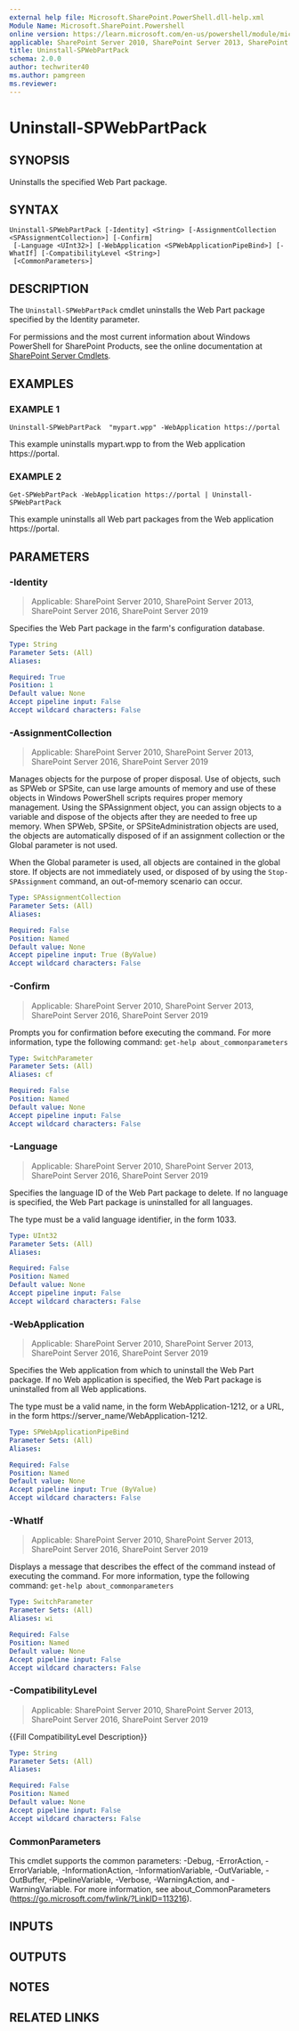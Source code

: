 ```yaml
---
external help file: Microsoft.SharePoint.PowerShell.dll-help.xml
Module Name: Microsoft.SharePoint.Powershell
online version: https://learn.microsoft.com/en-us/powershell/module/microsoft.sharepoint.powershell/uninstall-spwebpartpack
applicable: SharePoint Server 2010, SharePoint Server 2013, SharePoint Server 2016, SharePoint Server 2019
title: Uninstall-SPWebPartPack
schema: 2.0.0
author: techwriter40
ms.author: pamgreen
ms.reviewer:
---
```


# Uninstall-SPWebPartPack

## SYNOPSIS
Uninstalls the specified Web Part package.

## SYNTAX

```
Uninstall-SPWebPartPack [-Identity] <String> [-AssignmentCollection <SPAssignmentCollection>] [-Confirm]
 [-Language <UInt32>] [-WebApplication <SPWebApplicationPipeBind>] [-WhatIf] [-CompatibilityLevel <String>]
 [<CommonParameters>]
```

## DESCRIPTION
The `Uninstall-SPWebPartPack` cmdlet uninstalls the Web Part package specified by the Identity parameter.

For permissions and the most current information about Windows PowerShell for SharePoint Products, see the online documentation at [SharePoint Server Cmdlets](https://learn.microsoft.com/powershell/sharepoint/sharepoint-server/sharepoint-server-cmdlets).

## EXAMPLES

### EXAMPLE 1
```
Uninstall-SPWebPartPack  "mypart.wpp" -WebApplication https://portal
```

This example uninstalls mypart.wpp to from the Web application https://portal.

### EXAMPLE 2
```
Get-SPWebPartPack -WebApplication https://portal | Uninstall-SPWebPartPack
```

This example uninstalls all Web part packages from the Web application https://portal.

## PARAMETERS

### -Identity

> Applicable: SharePoint Server 2010, SharePoint Server 2013, SharePoint Server 2016, SharePoint Server 2019

Specifies the Web Part package in the farm's configuration database.

```yaml
Type: String
Parameter Sets: (All)
Aliases:

Required: True
Position: 1
Default value: None
Accept pipeline input: False
Accept wildcard characters: False
```

### -AssignmentCollection

> Applicable: SharePoint Server 2010, SharePoint Server 2013, SharePoint Server 2016, SharePoint Server 2019

Manages objects for the purpose of proper disposal.
Use of objects, such as SPWeb or SPSite, can use large amounts of memory and use of these objects in Windows PowerShell scripts requires proper memory management.
Using the SPAssignment object, you can assign objects to a variable and dispose of the objects after they are needed to free up memory.
When SPWeb, SPSite, or SPSiteAdministration objects are used, the objects are automatically disposed of if an assignment collection or the Global parameter is not used.

When the Global parameter is used, all objects are contained in the global store.
If objects are not immediately used, or disposed of by using the `Stop-SPAssignment` command, an out-of-memory scenario can occur.

```yaml
Type: SPAssignmentCollection
Parameter Sets: (All)
Aliases:

Required: False
Position: Named
Default value: None
Accept pipeline input: True (ByValue)
Accept wildcard characters: False
```

### -Confirm

> Applicable: SharePoint Server 2010, SharePoint Server 2013, SharePoint Server 2016, SharePoint Server 2019

Prompts you for confirmation before executing the command.
For more information, type the following command: `get-help about_commonparameters`

```yaml
Type: SwitchParameter
Parameter Sets: (All)
Aliases: cf

Required: False
Position: Named
Default value: None
Accept pipeline input: False
Accept wildcard characters: False
```

### -Language

> Applicable: SharePoint Server 2010, SharePoint Server 2013, SharePoint Server 2016, SharePoint Server 2019

Specifies the language ID of the Web Part package to delete.
If no language is specified, the Web Part package is uninstalled for all languages.

The type must be a valid language identifier, in the form 1033.

```yaml
Type: UInt32
Parameter Sets: (All)
Aliases:

Required: False
Position: Named
Default value: None
Accept pipeline input: False
Accept wildcard characters: False
```

### -WebApplication

> Applicable: SharePoint Server 2010, SharePoint Server 2013, SharePoint Server 2016, SharePoint Server 2019

Specifies the Web application from which to uninstall the Web Part package.
If no Web application is specified, the Web Part package is uninstalled from all Web applications.

The type must be a valid name, in the form WebApplication-1212, or a URL, in the form  https://server_name/WebApplication-1212.

```yaml
Type: SPWebApplicationPipeBind
Parameter Sets: (All)
Aliases:

Required: False
Position: Named
Default value: None
Accept pipeline input: True (ByValue)
Accept wildcard characters: False
```

### -WhatIf

> Applicable: SharePoint Server 2010, SharePoint Server 2013, SharePoint Server 2016, SharePoint Server 2019

Displays a message that describes the effect of the command instead of executing the command.
For more information, type the following command: `get-help about_commonparameters`

```yaml
Type: SwitchParameter
Parameter Sets: (All)
Aliases: wi

Required: False
Position: Named
Default value: None
Accept pipeline input: False
Accept wildcard characters: False
```

### -CompatibilityLevel

> Applicable: SharePoint Server 2010, SharePoint Server 2013, SharePoint Server 2016, SharePoint Server 2019

{{Fill CompatibilityLevel Description}}

```yaml
Type: String
Parameter Sets: (All)
Aliases:

Required: False
Position: Named
Default value: None
Accept pipeline input: False
Accept wildcard characters: False
```

### CommonParameters
This cmdlet supports the common parameters: -Debug, -ErrorAction, -ErrorVariable, -InformationAction, -InformationVariable, -OutVariable, -OutBuffer, -PipelineVariable, -Verbose, -WarningAction, and -WarningVariable. For more information, see about_CommonParameters (https://go.microsoft.com/fwlink/?LinkID=113216).

## INPUTS

## OUTPUTS

## NOTES

## RELATED LINKS
